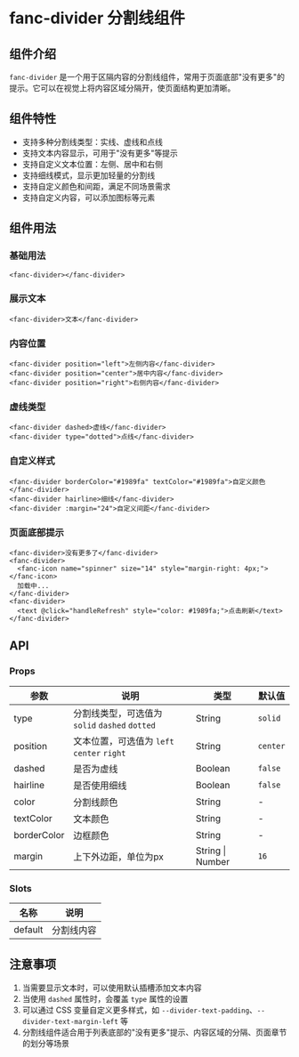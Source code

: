 # fanc-divider 分割线组件

## 组件介绍

`fanc-divider` 是一个用于区隔内容的分割线组件，常用于页面底部"没有更多"的提示。它可以在视觉上将内容区域分隔开，使页面结构更加清晰。

## 组件特性

- 支持多种分割线类型：实线、虚线和点线
- 支持文本内容显示，可用于"没有更多"等提示
- 支持自定义文本位置：左侧、居中和右侧
- 支持细线模式，显示更加轻量的分割线
- 支持自定义颜色和间距，满足不同场景需求
- 支持自定义内容，可以添加图标等元素

## 组件用法

### 基础用法

```vue
<fanc-divider></fanc-divider>
```

### 展示文本

```vue
<fanc-divider>文本</fanc-divider>
```

### 内容位置

```vue
<fanc-divider position="left">左侧内容</fanc-divider>
<fanc-divider position="center">居中内容</fanc-divider>
<fanc-divider position="right">右侧内容</fanc-divider>
```

### 虚线类型

```vue
<fanc-divider dashed>虚线</fanc-divider>
<fanc-divider type="dotted">点线</fanc-divider>
```

### 自定义样式

```vue
<fanc-divider borderColor="#1989fa" textColor="#1989fa">自定义颜色</fanc-divider>
<fanc-divider hairline>细线</fanc-divider>
<fanc-divider :margin="24">自定义间距</fanc-divider>
```

### 页面底部提示

```vue
<fanc-divider>没有更多了</fanc-divider>
<fanc-divider>
  <fanc-icon name="spinner" size="14" style="margin-right: 4px;"></fanc-icon>
  加载中...
</fanc-divider>
<fanc-divider>
  <text @click="handleRefresh" style="color: #1989fa;">点击刷新</text>
</fanc-divider>
```

## API

### Props

| 参数 | 说明 | 类型 | 默认值 |
| --- | --- | --- | --- |
| type | 分割线类型，可选值为 `solid` `dashed` `dotted` | String | `solid` |
| position | 文本位置，可选值为 `left` `center` `right` | String | `center` |
| dashed | 是否为虚线 | Boolean | `false` |
| hairline | 是否使用细线 | Boolean | `false` |
| color | 分割线颜色 | String | - |
| textColor | 文本颜色 | String | - |
| borderColor | 边框颜色 | String | - |
| margin | 上下外边距，单位为px | String \| Number | `16` |

### Slots

| 名称 | 说明 |
| --- | --- |
| default | 分割线内容 |

## 注意事项

1. 当需要显示文本时，可以使用默认插槽添加文本内容
2. 当使用 `dashed` 属性时，会覆盖 `type` 属性的设置
3. 可以通过 CSS 变量自定义更多样式，如 `--divider-text-padding`、`--divider-text-margin-left` 等
4. 分割线组件适合用于列表底部的"没有更多"提示、内容区域的分隔、页面章节的划分等场景 